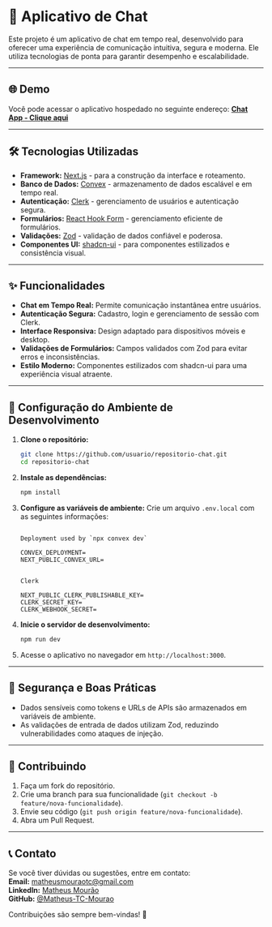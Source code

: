 # 📱 Aplicativo de Chat

Este projeto é um aplicativo de chat em tempo real, desenvolvido para oferecer uma experiência de comunicação intuitiva, segura e moderna. Ele utiliza tecnologias de ponta para garantir desempenho e escalabilidade.

---

## 🌐 Demo

Você pode acessar o aplicativo hospedado no seguinte endereço:
**[Chat App - Clique aqui](https://seuprojeto.com)**

---

## 🛠 Tecnologias Utilizadas

- **Framework:** [Next.js](https://nextjs.org/) - para a construção da interface e roteamento.
- **Banco de Dados:** [Convex](https://www.convex.dev/) - armazenamento de dados escalável e em tempo real.
- **Autenticação:** [Clerk](https://clerk.dev/) - gerenciamento de usuários e autenticação segura.
- **Formulários:** [React Hook Form](https://react-hook-form.com/) - gerenciamento eficiente de formulários.
- **Validações:** [Zod](https://zod.dev/) - validação de dados confiável e poderosa.
- **Componentes UI:** [shadcn-ui](https://ui.shadcn.dev/) - para componentes estilizados e consistência visual.

---

## ✨ Funcionalidades

- **Chat em Tempo Real:** Permite comunicação instantânea entre usuários.
- **Autenticação Segura:** Cadastro, login e gerenciamento de sessão com Clerk.
- **Interface Responsiva:** Design adaptado para dispositivos móveis e desktop.
- **Validações de Formulários:** Campos validados com Zod para evitar erros e inconsistências.
- **Estilo Moderno:** Componentes estilizados com shadcn-ui para uma experiência visual atraente.

---

## 🚀 Configuração do Ambiente de Desenvolvimento

1. **Clone o repositório:**

   ```bash
   git clone https://github.com/usuario/repositorio-chat.git
   cd repositorio-chat
   ```

2. **Instale as dependências:**

   ```bash
   npm install
   ```

3. **Configure as variáveis de ambiente:**
   Crie um arquivo `.env.local` com as seguintes informações:

   ```env

   Deployment used by `npx convex dev`

   CONVEX_DEPLOYMENT=
   NEXT_PUBLIC_CONVEX_URL=


   Clerk

   NEXT_PUBLIC_CLERK_PUBLISHABLE_KEY=
   CLERK_SECRET_KEY=
   CLERK_WEBHOOK_SECRET=

   ```

4. **Inicie o servidor de desenvolvimento:**

   ```bash
   npm run dev
   ```

5. Acesse o aplicativo no navegador em `http://localhost:3000`.

---

## 🔐 Segurança e Boas Práticas

- Dados sensíveis como tokens e URLs de APIs são armazenados em variáveis de ambiente.
- As validações de entrada de dados utilizam Zod, reduzindo vulnerabilidades como ataques de injeção.

---

## 📌 Contribuindo

1. Faça um fork do repositório.
2. Crie uma branch para sua funcionalidade (`git checkout -b feature/nova-funcionalidade`).
3. Envie seu código (`git push origin feature/nova-funcionalidade`).
4. Abra um Pull Request.

---

## 📞 Contato

Se você tiver dúvidas ou sugestões, entre em contato:</br>
**Email:** [matheusmouraotc@gmail.com](matheusmouraotc@gmail.com) </br>
**LinkedIn:** [Matheus Mourão](https://www.linkedin.com/in/matheus-mour%C3%A3o-13a838208/)</br>
**GitHub:** [@Matheus-TC-Mourao](https://github.com/Matheus-TC-Mourao)

Contribuições são sempre bem-vindas! 🎉